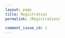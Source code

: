 ```yaml
---
layout: page
title: Registration
permalink: /Registration/

comment_issue_id: 1
---
```



[comment]: <> (please refer to _includes/projects_.html to add your photo)



[comment]: <> (please refer to _includes/projects_.html to add your photo)
